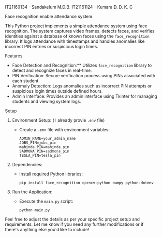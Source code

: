 IT21160134 - Sandakelum M.D.B.
IT21161124 - Kumara D. D. K. C

Face recognition enable  attendance system

This Python project implements a simple attendance system using face recognition. The system captures video frames, detects faces, and verifies identities against a database of known faces using the `face_recognition` library. It logs attendance with timestamps and handles anomalies like incorrect PIN entries or suspicious login times.

 Features

- Face Detection and Recognition:** Utilizes `face_recognition` library to detect and recognize faces in real-time.
- PIN Verification: Secure verification process using PINs associated with each student.
- Anomaly Detection: Logs anomalies such as incorrect PIN attempts or suspicious login times outside defined hours.
- Admin Interface: Provides an admin interface using Tkinter for managing students and viewing system logs.

 Setup

1. Environment Setup: ( I already provie `.env` file)
   - Create a `.env` file with environment variables:
     ```
     ADMIN_NAME=your_admin_name
     JOBS_PIN=jobs_pin
     mahinda_PIN=mahinda_pin
     SADMONA_PIN=sadmona_pin
     TESLA_PIN=tesla_pin
     ```

2. Dependencies:
   - Install required Python libraries:
     ```
     pip install face_recognition opencv-python numpy python-dotenv
     ```

3. Run the Application:
   - Execute the `main.py` script:
     ```
     python main.py
     ```


Feel free to adjust the details as per your specific project setup and requirements. Let me know if you need any further modifications or if there's anything else you'd like to include!
